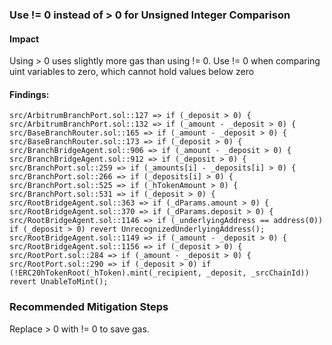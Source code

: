 ### Use != 0 instead of > 0 for Unsigned Integer Comparison

#### Impact
Using > 0 uses slightly more gas than using != 0. Use != 0 when comparing uint variables to zero, which cannot hold values below zero

#### Findings:
```
src/ArbitrumBranchPort.sol::127 => if (_deposit > 0) {
src/ArbitrumBranchPort.sol::132 => if (_amount - _deposit > 0) {
src/BaseBranchRouter.sol::165 => if (_amount - _deposit > 0) {
src/BaseBranchRouter.sol::173 => if (_deposit > 0) {
src/BranchBridgeAgent.sol::906 => if (_amount - _deposit > 0) {
src/BranchBridgeAgent.sol::912 => if (_deposit > 0) {
src/BranchPort.sol::259 => if (_amounts[i] - _deposits[i] > 0) {
src/BranchPort.sol::266 => if (_deposits[i] > 0) {
src/BranchPort.sol::525 => if (_hTokenAmount > 0) {
src/BranchPort.sol::531 => if (_deposit > 0) {
src/RootBridgeAgent.sol::363 => if (_dParams.amount > 0) {
src/RootBridgeAgent.sol::370 => if (_dParams.deposit > 0) {
src/RootBridgeAgent.sol::1146 => if (_underlyingAddress == address(0)) if (_deposit > 0) revert UnrecognizedUnderlyingAddress();
src/RootBridgeAgent.sol::1149 => if (_amount - _deposit > 0) {
src/RootBridgeAgent.sol::1156 => if (_deposit > 0) {
src/RootPort.sol::284 => if (_amount - _deposit > 0) {
src/RootPort.sol::290 => if (_deposit > 0) if (!ERC20hTokenRoot(_hToken).mint(_recipient, _deposit, _srcChainId)) revert UnableToMint();
```
### Recommended Mitigation Steps
Replace > 0 with != 0 to save gas.